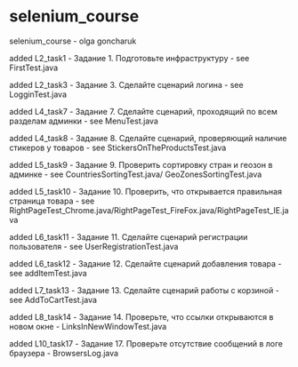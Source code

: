 # selenium_course
selenium_course - olga goncharuk

added L2_task1 - Задание 1. Подготовьте инфраструктуру - see FirstTest.java

added L2_task3 - Задание 3. Сделайте сценарий логина - see LogginTest.java

added L4_task7 - Задание 7. Сделайте сценарий, проходящий по всем разделам админки - see MenuTest.java

added L4_task8 - Задание 8. Сделайте сценарий, проверяющий наличие стикеров у товаров - see StickersOnTheProductsTest.java

added L5_task9 - Задание 9. Проверить сортировку стран и геозон в админке - see CountriesSortingTest.java/ GeoZonesSortingTest.java

added L5_task10 - Задание 10. Проверить, что открывается правильная страница товара - see RightPageTest_Chrome.java/RightPageTest_FireFox.java/RightPageTest_IE.java

added L6_task11 - Задание 11. Сделайте сценарий регистрации пользователя - see UserRegistrationTest.java

added L6_task12 - Задание 12. Сделайте сценарий добавления товара - see addItemTest.java

added L7_task13 - Задание 13. Сделайте сценарий работы с корзиной - see AddToCartTest.java

added L8_task14 - Задание 14. Проверьте, что ссылки открываются в новом окне - LinksInNewWindowTest.java

added L10_task17 - Задание 17. Проверьте отсутствие сообщений в логе браузера - BrowsersLog.java

